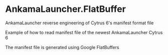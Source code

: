 # AnkamaLauncher.FlatBuffer
AnkamaLauncher reverse engineering of Cytrus 6's manifest format file

Example of how to read manifest file of the newest AnkamaLauncher Cytrus 6

The manifest file is generated using Google FlatBuffers
